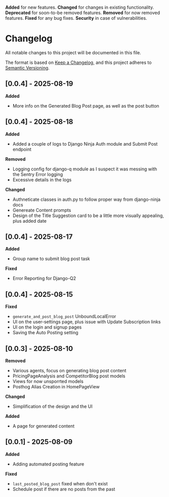 <!-- Types of changes -->
**Added** for new features.
**Changed** for changes in existing functionality.
**Deprecated** for soon-to-be removed features.
**Removed** for now removed features.
**Fixed** for any bug fixes.
**Security** in case of vulnerabilities.

# Changelog

All notable changes to this project will be documented in this file.

The format is based on [Keep a Changelog](https://keepachangelog.com/en/1.1.0/),
and this project adheres to [Semantic Versioning](https://semver.org/spec/v2.0.0.html).


## [0.0.4] - 2025-08-19
**Added**
- More info on the Generated Blog Post page, as well as the post button

## [0.0.4] - 2025-08-18
**Added**
- Added a couple of logs to Django Ninja Auth module and Submit Post endpoint

**Removed**
- Logging config for django-q module as I suspect it was messing with the Sentry Error logging
- Excessive details in the logs

**Changed**
- Authneticate classes in auth.py to follow proper way from django-ninja docs
- Genereate Content prompts
- Design of the Title Suggestion card to be a little more visually appealing, plus added date

## [0.0.4] - 2025-08-17
**Added**
- Group name to submit blog post task

**Fixed**
- Error Reporting for Django-Q2


## [0.0.4] - 2025-08-15
**Fixed**
- `generate_and_post_blog_post` UnboundLocalError
- UI on the user-settings page, plus issue with Update Subscription links
- UI on the login and signup pages
- Saving the Auto Posting setting


## [0.0.3] - 2025-08-10
**Removed**
- Various agents, focus on generating blog post content
- PricingPageAnalysis and CompetitorBlog post models
- Views for now unsporrted models
- Posthog Alias Creation in HomePageView

**Changed**
- Simplification of the design and the UI

**Added**
- A page for generated content

## [0.0.1] - 2025-08-09
**Added**
- Adding automated posting feature

**Fixed**
- `last_posted_blog_post` fixed when don't exist
- Schedule post if there are no posts from the past
